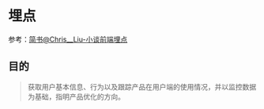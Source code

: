 # 埋点

参考：[简书@Chris__Liu-小谈前端埋点](https://www.jianshu.com/p/645a26619508)

## 目的

> 获取用户基本信息、行为以及跟踪产品在用户端的使用情况，并以监控数据为基础，指明产品优化的方向。

